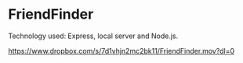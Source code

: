# FriendFinder
Technology used: Express, local server and Node.js.

https://www.dropbox.com/s/7d1vhjn2mc2bk11/FriendFinder.mov?dl=0
